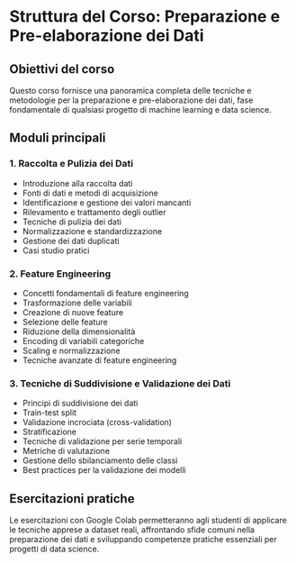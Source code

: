 # Struttura del Corso: Preparazione e Pre-elaborazione dei Dati

## Obiettivi del corso
Questo corso fornisce una panoramica completa delle tecniche e metodologie per la preparazione e pre-elaborazione dei dati, fase fondamentale di qualsiasi progetto di machine learning e data science.

## Moduli principali

### 1. Raccolta e Pulizia dei Dati
- Introduzione alla raccolta dati
- Fonti di dati e metodi di acquisizione
- Identificazione e gestione dei valori mancanti
- Rilevamento e trattamento degli outlier
- Tecniche di pulizia dei dati
- Normalizzazione e standardizzazione
- Gestione dei dati duplicati
- Casi studio pratici

### 2. Feature Engineering
- Concetti fondamentali di feature engineering
- Trasformazione delle variabili
- Creazione di nuove feature
- Selezione delle feature
- Riduzione della dimensionalità
- Encoding di variabili categoriche
- Scaling e normalizzazione
- Tecniche avanzate di feature engineering

### 3. Tecniche di Suddivisione e Validazione dei Dati
- Principi di suddivisione dei dati
- Train-test split
- Validazione incrociata (cross-validation)
- Stratificazione
- Tecniche di validazione per serie temporali
- Metriche di valutazione
- Gestione dello sbilanciamento delle classi
- Best practices per la validazione dei modelli

## Esercitazioni pratiche
Le esercitazioni con Google Colab permetteranno agli studenti di applicare le tecniche apprese a dataset reali, affrontando sfide comuni nella preparazione dei dati e sviluppando competenze pratiche essenziali per progetti di data science.
